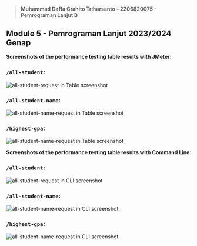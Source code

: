 > #### Muhammad Daffa Grahito Triharsanto - 2206820075 - Pemrograman Lanjut B

## Module 5 - Pemrograman Lanjut 2023/2024 Genap

**Screenshots of the performance testing table results with JMeter:**

### `/all-student`:
![all-student-request in Table screenshot](https://cdn.discordapp.com/attachments/1201794782402187324/1216054175834701906/image.png?ex=65fefdb4&is=65ec88b4&hm=ffdac37b7b1ff0a681c7775c89edc8449ac8ef76655436cdb185f144c2d5ed43&)

### `/all-student-name`:
![all-student-name-request in Table screenshot](https://cdn.discordapp.com/attachments/1201794782402187324/1216055409756995694/image.png?ex=65fefeda&is=65ec89da&hm=d0790c10ffe87e269bfa8280c935db603ae4b4af2b0eef5618dbeceacbd043dc&)

### `/highest-gpa`:
![all-student-name-request in Table screenshot](https://cdn.discordapp.com/attachments/1201794782402187324/1216056073132445707/image.png?ex=65feff79&is=65ec8a79&hm=e087075db889edfa69a34c1a28fb0b35249f503b314c530625f4a9f3fa16a923&)

**Screenshots of the performance testing table results with Command Line:**

### `/all-student`:
![all-student-request in CLI screenshot](https://cdn.discordapp.com/attachments/1201794782402187324/1216059478319960124/image.png?ex=65ff02a4&is=65ec8da4&hm=9668e61f322b380e0d7912ff146fd874c1b1a37700f83f55a0d62d77eee3e7ac&)

### `/all-student-name`:
![all-student-name-request in CLI screenshot](https://cdn.discordapp.com/attachments/1201794782402187324/1216059526252462222/image.png?ex=65ff02b0&is=65ec8db0&hm=e0274ed07e5632df3fe6000052859546a2f0def1b02d494f7aeb5887e3ce41c3&)

### `/highest-gpa`:
![all-student-name-request in CLI screenshot](https://cdn.discordapp.com/attachments/1201794782402187324/1216059575023964231/image.png?ex=65ff02bb&is=65ec8dbb&hm=4773a70900ca1fc1e79d2d4c0767bb15f0cb96c30e7020b7a3e9b43456ac9ea1&)

